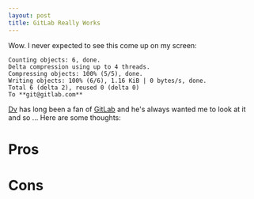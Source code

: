 ```yaml
---
layout: post
title: GitLab Really Works
---
```

Wow.  I never expected to see this come up on my screen:

    Counting objects: 6, done.
    Delta compression using up to 4 threads.
    Compressing objects: 100% (5/5), done.
    Writing objects: 100% (6/6), 1.16 KiB | 0 bytes/s, done.
    Total 6 (delta 2), reused 0 (delta 0)
    To **git@gitlab.com**

[Dv](http://www.dasari.me/) has long been a fan of [GitLab](http://www.gitlab.com/) and he's always wanted me to look at it and so ...  Here are some thoughts:

# Pros

# Cons